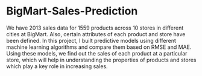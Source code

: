 # BigMart-Sales-Prediction
We have 2013 sales data for 1559 products across 10 stores in different cities at BigMart.  Also, certain attributes of each product and store have been defined. In this project, I built predictive models using different machine learning algorithms and compare them based on RMSE and MAE. Using these models, we find out the sales of each product at a particular store, which will help in understanding the properties of products and stores which play a key role in increasing sales.
